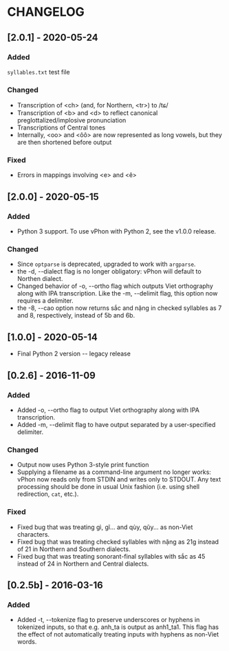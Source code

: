 # CHANGELOG

## [2.0.1] - 2020-05-24
### Added
`syllables.txt` test file

### Changed
- Transcription of \<ch\> (and, for Northern, \<tr\>) to /tɕ/
- Transcription of \<b\> and \<d\> to reflect canonical preglottalized/implosive pronunciation
- Transcriptions of Central tones
- Internally, \<oo\> and \<ôô\> are now represented as long vowels, but they are then shortened before output

### Fixed
- Errors in mappings involving \<e\> and \<ê\>

## [2.0.0] - 2020-05-15
### Added
- Python 3 support. To use vPhon with Python 2, see the v1.0.0 release.

### Changed
- Since `optparse` is deprecated, upgraded to work with `argparse`.
- the -d, --dialect flag is no longer obligatory: vPhon will default to Northen dialect.
- Changed behavior of -o, --ortho flag which outputs Viet orthography along with IPA transcription. Like the -m, --delimit flag, this option now requires a delimiter.
- the -8, --cao option now returns sắc and nặng in checked syllables as 7 and 8, respectively, instead of 5b and 6b.

## [1.0.0] - 2020-05-14
- Final Python 2 version -- legacy release

## [0.2.6] - 2016-11-09
### Added
- Added -o, --ortho flag to output Viet orthography along with IPA transcription.
- Added -m, --delimit flag to have output separated by a user-specified delimiter.

### Changed
- Output now uses Python 3-style print function 
- Supplying a filename as a command-line argument no longer works: vPhon now reads only from STDIN and writes only to STDOUT. Any text processing should be done in usual Unix fashion (i.e. using shell redirection, `cat`, etc.).

### Fixed
- Fixed bug that was treating gì, gĩ... and qùy, qũy...  as non-Viet characters.
- Fixed bug that was treating checked syllables with nặng as 21g instead of 21 in Northern and Southern dialects.
- Fixed bug that was treating sonorant-final syllables with sắc as 45 instead of 24 in Northern and Central dialects.

## [0.2.5b] - 2016-03-16
### Added
- Added -t, --tokenize flag to preserve underscores or hyphens in tokenized inputs, so that e.g. anh_ta is output as anh1_ta1. 
This flag has the effect of not automatically treating inputs with hyphens as non-Viet words.

